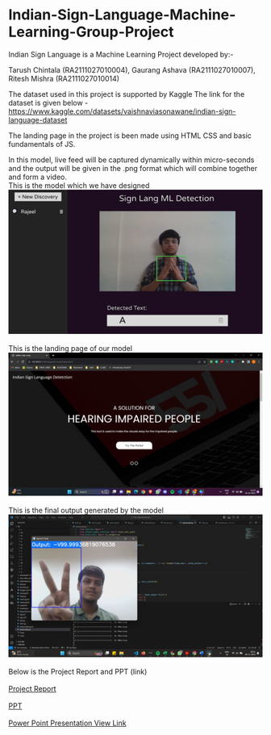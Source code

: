 # Indian-Sign-Language-Machine-Learning-Group-Project

Indian Sign Language is a Machine Learning Project developed by:-

Tarush Chintala (RA2111027010004),
Gaurang Ashava (RA2111027010007),
Ritesh Mishra (RA2111027010014)
<br>

The dataset used in this project is supported by Kaggle 
The link for the dataset is given below - <href> https://www.kaggle.com/datasets/vaishnaviasonawane/indian-sign-language-dataset </href>

The landing page in the project is been made using HTML CSS and basic fundamentals of JS.

In this model, live feed will be captured dynamically within micro-seconds and the output will be given in the .png format which will combine together and form a video.
<br>
This is the model which we have designed
<br>
<img src="images/Temp.jpg" alt="Design">
<br>
<br>
This is the landing page of our model 
<br>
<img src="images/Temp2.png" alt="Website">
<br>
<br>
This is the final output generated by the model
<br>
<img src="images/Temp3.png" alt="Trial">
<br>
<br>
Below is the Project Report and PPT (link)
<br>
<br>
<a href="INDIAN SIGN LANGUAGE DETECTION PROJECT REPORT.pdf">Project Report</a>
<br>
<br>
<a href="INDIAN SIGN LANGUAGE DETECTION PPT.pptx">PPT</a>
<br>
<br>
<a href="https://www.canva.com/design/DAFqf93MYwQ/SgjEhwO4ILmA5mYJZHGGOA/edit?utm_content=DAFqf93MYwQ&utm_campaign=designshare&utm_medium=link2&utm_source=sharebutton">Power Point Presentation View Link</a>

